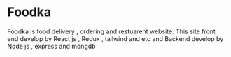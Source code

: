 # Foodka
Foodka is food delivery , ordering and restuarent website. This site front end develop by React js , Redux , tailwind and etc and Backend develop by Node js , express and mongdb
